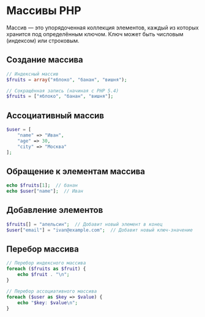 # Массивы PHP
Массив — это упорядоченная коллекция элементов, каждый из которых хранится под определённым ключом. Ключ может быть числовым (индексом) или строковым.

## Создание массива
```php
// Индексный массив
$fruits = array("яблоко", "банан", "вишня");

// Сокращённая запись (начиная с PHP 5.4)
$fruits = ["яблоко", "банан", "вишня"];
```

## Ассоциативный массив
```php
$user = [
    "name" => "Иван",
    "age" => 30,
    "city" => "Москва"
];
```

## Обращение к элементам массива
```php
echo $fruits[1];  // банан
echo $user["name"];  // Иван
```

## Добавление элементов
```php
$fruits[] = "апельсин";  // Добавит новый элемент в конец
$user["email"] = "ivan@example.com";  // Добавит новый ключ-значение
```

## Перебор массива
```php
// Перебор индексного массива
foreach ($fruits as $fruit) {
    echo $fruit . "\n";
}

// Перебор ассоциативного массива
foreach ($user as $key => $value) {
    echo "$key: $value\n";
}
```

